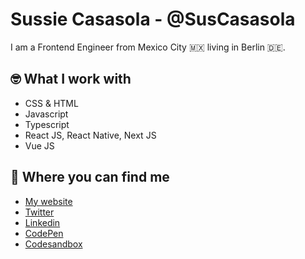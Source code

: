 # Sussie Casasola - @SusCasasola

I am a Frontend Engineer from Mexico City 🇲🇽 living in Berlin 🇩🇪.

## 🤓 What I work with
- CSS & HTML
- Javascript
- Typescript
- React JS, React Native, Next JS
- Vue JS

## 📍 Where you can find me
- [My website](https://www.sussie.dev/)
- [Twitter](https://twitter.com/SusCasasola)
- [Linkedin](https://www.linkedin.com/in/suscasasola/)
- [CodePen](https://codepen.io/SusCasasola)
- [Codesandbox](https://codesandbox.io/u/SusCasasola)
